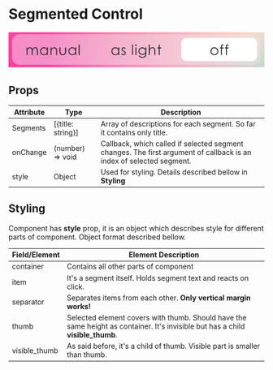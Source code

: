 # Segmented Control
![Image of component](Screenshot.png)

## Props
Attribute |        Type       | Description 
----------|-------------------|------------
Segments  | [{title: string}] | Array of descriptions for each segment. So far it contains only title.
onChange  | (number) => void  | Callback, which called if selected segment changes. The first argument of callback is an index of selected segment.
style     | Object            | Used for styling. Details described bellow in **Styling**

## Styling
Component has **style** prop, 
it is an object which describes style for different parts of component.
Object format described bellow.

Field/Element | Element Description
--------------|-----------
container     | Contains all other parts of component
item          | It's a segment itself. Holds segment text and reacts on click.
separator     | Separates items from each other. **Only vertical margin works!**
thumb         | Selected element covers with thumb. Should have the same height as container. It's invisible but has a child **visible_thumb**.
visible_thumb | As said before, it's a child of thumb. Visible part is smaller than thumb.
        

